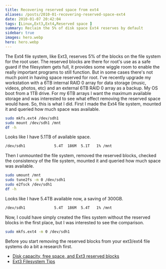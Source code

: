 ```yaml
---
title: Recovering reserved space from ext4
aliases: /posts/2010-01-recovering-reserved-space-ext4
date: 2010-01-07 20:42:04
tags: [Linux,Ext3,Ext4,Reserved space ]
summary: Reclaim the 5% of disk space Ext4 reserves by default
sidebar: true
images: hero.webp
hero: hero.webp
---
```


The Ext4 file system, like Ext3, reserves 5% of the blocks on the file system
for the root user. The reserved blocks are there for root's use as a safe
guard if the filesystem gets full, it provides some wiggle room to enable the
really important programs to still function. But in some cases there's not
much point in having space reserved for root. I've recently upgrade my
workstation with a 6TB internal RAID 0 array for data storage (music, videos,
photos, etc) and an external 6TB RAID 0 array as a backup. My OS boot from a
1TB drive. For my 6TB arrays I want the maximum available storage and was
interested to see what effect removing the reserved space would have. So, this
is what I did. First I made the Ext4 file system, mounted it and queried how
much space was available.

```bash
sudo mkfs.ext4 /dev/sdh1
sudo mount /dev/sdh1 /mnt
df -h
```

Looks like I have 5.1TB of available space.

```bash
/dev/sdh1             5.4T  186M  5.1T   1% /mnt
```

Then I unmounted the file system, removed the reserved blocks, checked the
consistency of the file system, mounted it and queried how much space was
available.

```bash
sudo umount /mnt
sudo tune2fs -m 0 /dev/sdh1
sudo e2fsck /dev/sdh1
df -h
```

Looks like I have 5.4TB available now, a saving of 300GB.

```bash
/dev/sdh1             5.4T  186M  5.4T   1% /mnt
```

Now, I could have simply created the files system without the reserved blocks
in the first place, but I was interested to see the comparison.

```bash
sudo mkfs.ext4 -m 0 /dev/sdh1
```

Before you start removing the reserved blocks from your ext3/ext4 file systems
do a bit a research first.

  * [Disk capacity, free space, and Ext3 reserved blocks](http://ubuntuforums.org/showthread.php?t=215177)
  * [Ext3 Filesystem Tips](http://wiki.archlinux.org/index.php/Ext3_Filesystem_Tips)
